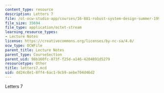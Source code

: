 ```yaml
---
content_type: resource
description: Letters 7
file: /ol-ocw-studio-app/courses/16-881-robust-system-design-summer-1998/dd24c8e18ff46ac19cb9aebe704d46d2_letters7.mcd
file_size: 35694
file_type: application/octet-stream
learning_resource_types:
- Lecture Notes
license: https://creativecommons.org/licenses/by-nc-sa/4.0/
ocw_type: OCWFile
parent_title: Lecture Notes
parent_type: CourseSection
parent_uid: 98b160fc-873f-f25d-a146-4204891d5279
resourcetype: Other
title: letters7.mcd
uid: dd24c8e1-8ff4-6ac1-9cb9-aebe704d46d2
---
```

Letters 7